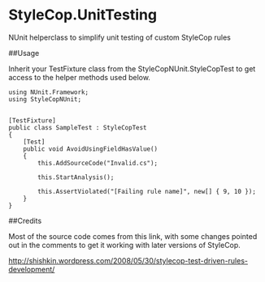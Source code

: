 StyleCop.UnitTesting
====================

NUnit helperclass to simplify unit testing of custom StyleCop rules

##Usage

Inherit your TestFixture class from the StyleCopNUnit.StyleCopTest to get access to the helper methods used below.

    using NUnit.Framework;
    using StyleCopNUnit;


    [TestFixture]
    public class SampleTest : StyleCopTest
    {
        [Test]
        public void AvoidUsingFieldHasValue()
        {
            this.AddSourceCode("Invalid.cs");

            this.StartAnalysis();

            this.AssertViolated("[Failing rule name]", new[] { 9, 10 });
        }
    }
    
##Credits

Most of the source code comes from this link, with some changes pointed out in the comments to get it working with later versions of StyleCop.

http://shishkin.wordpress.com/2008/05/30/stylecop-test-driven-rules-development/
